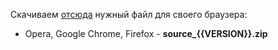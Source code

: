 Скачиваем [отсюда](https://github.com/yarkovaleksei/{{EXT_REPO}}/releases/latest) нужный файл для своего браузера:

- Opera, Google Chrome, Firefox - **source_{{VERSION}}.zip**

